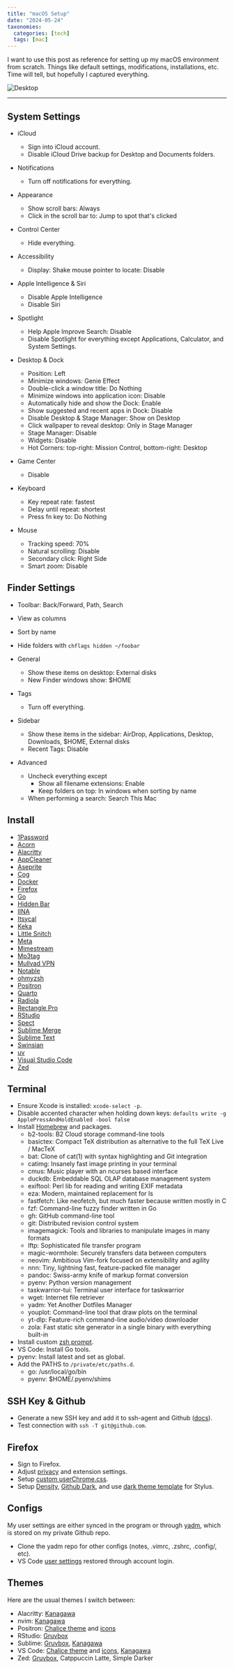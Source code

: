 ```yaml
---
title: "macOS Setup"
date: "2024-05-24"
taxonomies:
  categories: [tech]
  tags: [mac]
---
```


I want to use this post as reference for setting up my macOS environment from scratch. Things like default settings, modifications, installations, etc. Time will tell, but hopefully I captured everything.

![Desktop](/images/2024-05-24/screenshot.jpg)

---

## System Settings

- iCloud
  - Sign into iCloud account.
  - Disable iCloud Drive backup for Desktop and Documents folders.

- Notifications
  - Turn off notifications for everything.

- Appearance
  - Show scroll bars: Always
  - Click in the scroll bar to: Jump to spot that's clicked

- Control Center
  - Hide everything.

- Accessibility
  - Display: Shake mouse pointer to locate: Disable

- Apple Intelligence & Siri
  - Disable Apple Intelligence
  - Disable Siri

- Spotlight
  - Help Apple Improve Search: Disable
  - Disable Spotlight for everything except Applications, Calculator, and System Settings.

- Desktop & Dock
  - Position: Left
  - Minimize windows: Genie Effect
  - Double-click a window title: Do Nothing
  - Minimize windows into application icon: Disable
  - Automatically hide and show the Dock: Enable
  - Show suggested and recent apps in Dock: Disable
  - Disable Desktop & Stage Manager: Show on Desktop
  - Click wallpaper to reveal desktop: Only in Stage Manager
  - Stage Manager: Disable
  - Widgets: Disable
  - Hot Corners: top-right: Mission Control, bottom-right: Desktop

- Game Center
  - Disable

- Keyboard
  - Key repeat rate: fastest
  - Delay until repeat: shortest
  - Press fn key to: Do Nothing

- Mouse
  - Tracking speed: 70%
  - Natural scrolling: Disable
  - Secondary click: Right Side
  - Smart zoom: Disable

## Finder Settings

- Toolbar: Back/Forward, Path, Search
- View as columns
- Sort by name
- Hide folders with `chflags hidden ~/foobar`

- General
  - Show these items on desktop: External disks
  - New Finder windows show: $HOME

- Tags
  - Turn off everything.

- Sidebar
  - Show these items in the sidebar: AirDrop, Applications, Desktop, Downloads, $HOME, External disks
  - Recent Tags: Disable

- Advanced
  - Uncheck everything except
    - Show all filename extensions: Enable
    - Keep folders on top: In windows when sorting by name
  - When performing a search: Search This Mac

## Install

- [1Password](https://1password.com/)
- [Acorn](https://flyingmeat.com/acorn/)
- [Alacritty](https://alacritty.org/)
- [AppCleaner](https://freemacsoft.net/appcleaner/)
- [Aseprite](https://www.aseprite.org/)
- [Cog](https://github.com/losnoco/cog)
- [Docker](https://www.docker.com/)
- [Firefox](https://www.mozilla.org/en-US/firefox/)
- [Go](https://go.dev/)
- [Hidden Bar](https://github.com/dwarvesf/hidden)
- [IINA](https://iina.io/)
- [Itsycal](https://github.com/sfsam/Itsycal)
- [Keka](https://github.com/aonez/Keka)
- [Little Snitch](https://www.obdev.at/products/littlesnitch/)
- [Meta](https://www.nightbirdsevolve.com/meta/)
- [Mimestream](https://mimestream.com/)
- [Mp3tag](https://mp3tag.app)
- [Mullvad VPN](https://mullvad.net/en)
- [Notable](https://notable.app/)
- [ohmyzsh](https://github.com/ohmyzsh/ohmyzsh)
- [Positron](https://github.com/posit-dev/positron)
- [Quarto](https://quarto.org/)
- [Radiola](https://github.com/SokoloffA/radiola)
- [Rectangle Pro](https://rectangleapp.com/pro)
- [RStudio](https://posit.co/download/rstudio-desktop/)
- [Spect](http://stevenf.com/spect/)
- [Sublime Merge](https://www.sublimemerge.com/)
- [Sublime Text](https://www.sublimetext.com/)
- [Swinsian](https://swinsian.com/)
- [uv](https://github.com/astral-sh/uv/releases)
- [Visual Studio Code](https://code.visualstudio.com/)
- [Zed](https://zed.dev/)

## Terminal

- Ensure Xcode is installed: `xcode-select -p`.
- Disable accented character when holding down keys: `defaults write -g ApplePressAndHoldEnabled -bool false`
- Install [Homebrew](https://brew.sh/) and packages.
  - b2-tools: B2 Cloud storage command-line tools
  - basictex: Compact TeX distribution as alternative to the full TeX Live / MacTeX
  - bat: Clone of cat(1) with syntax highlighting and Git integration
  - catimg: Insanely fast image printing in your terminal
  - cmus: Music player with an ncurses based interface
  - duckdb: Embeddable SQL OLAP database management system
  - exiftool: Perl lib for reading and writing EXIF metadata
  - eza: Modern, maintained replacement for ls
  - fastfetch: Like neofetch, but much faster because written mostly in C
  - fzf: Command-line fuzzy finder written in Go
  - gh: GitHub command-line tool
  - git: Distributed revision control system
  - imagemagick: Tools and libraries to manipulate images in many formats
  - lftp: Sophisticated file transfer program
  - magic-wormhole: Securely transfers data between computers
  - neovim: Ambitious Vim-fork focused on extensibility and agility
  - nnn: Tiny, lightning fast, feature-packed file manager
  - pandoc: Swiss-army knife of markup format conversion
  - pyenv: Python version management
  - taskwarrior-tui: Terminal user interface for taskwarrior
  - wget: Internet file retriever
  - yadm: Yet Another Dotfiles Manager
  - youplot: Command-line tool that draw plots on the terminal
  - yt-dlp: Feature-rich command-line audio/video downloader
  - zola: Fast static site generator in a single binary with everything built-in
- Install custom [zsh prompt](https://gist.github.com/pymk/799c73d87fdb11984d79642f42b4cf65).
- VS Code: Install Go tools.
- pyenv: Install latest and set as global.
- Add the PATHS to `/private/etc/paths.d`.
  - go: /usr/local/go/bin
  - pyenv: $HOME/.pyenv/shims

## SSH Key & Github

- Generate a new SSH key and add it to ssh-agent and Github ([docs](https://docs.github.com/en/authentication/connecting-to-github-with-ssh/generating-a-new-ssh-key-and-adding-it-to-the-ssh-agent)).
- Test connection with `ssh -T git@github.com`.

## Firefox

- Sign to Firefox.
- Adjust [privacy](https://github.com/allo-/ffprofile) and extension settings.
- Setup [custom userChrome.css](https://gist.github.com/pymk/b9624ed1c4038648b2508df287d3616c).
- Setup [Density](https://github.com/phil294/density-userstyle), [Github Dark](https://github.com/StylishThemes/GitHub-Dark), and use [dark theme template](https://gist.github.com/pymk/d2052d8e19634d71448bc4421136027a) for Stylus.

## Configs

My user settings are either synced in the program or through [yadm](https://yadm.io/), which is stored on my private Github repo.

- Clone the yadm repo for other configs (notes, .vimrc, .zshrc, .config/, etc).
- VS Code [user settings](https://gist.github.com/pymk/a9a90cc92996cdb7a409f98cfc1e2731) restored through account login.

## Themes

Here are the usual themes I switch between:

- Alacritty: [Kanagawa](https://github.com/alacritty/alacritty-theme)
- nvim: [Kanagawa](https://github.com/rebelot/kanagawa.nvim)
- Positron: [Chalice theme](https://github.com/artlaman/chalice-color-theme) and [icons](https://github.com/artlaman/chalice-icon-theme)
- RStudio: [Gruvbox](https://gist.github.com/pymk/5b3f086ad33a3a055ed612636d3f1408)
- Sublime: [Gruvbox](https://packagecontrol.io/packages/gruvbox), [Kanagawa](https://github.com/CodeAndGin/kanagawa-sublime-text)
- VS Code: [Chalice theme](https://github.com/artlaman/chalice-color-theme) and [icons](https://github.com/artlaman/chalice-icon-theme), [Kanagawa](https://github.com/metapho-re/kanagawa-vscode-theme)
- Zed: [Gruvbox](https://zed-themes.com/themes), Catppuccin Latte, Simple Darker

